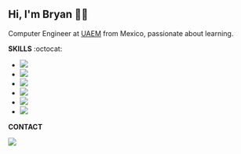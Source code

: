 <h2><Strong>Hi, I'm Bryan 🤙🏽 </Strong></h2>
<p>
Computer Engineer at <a href="https://www.uaemex.mx/">UAEM</a> from Mexico, passionate about learning.
</p>
<p>
  <strong>SKILLS</strong> :octocat: 
</p>
 <ul>
   <li><img src="https://img.shields.io/badge/java-%23ED8B00.svg?&style=for-the-badge&logo=java&logoColor=white&labelColor=101010" /></li>
   <li><img src="https://img.shields.io/badge/javascript%20-%23323330.svg?&style=for-the-badge&logo=javascript&logoColor=%23F7DF1E" /></li>
  <li><img src="https://img.shields.io/badge/TypeScript%20-%23323330.svg?&style=for-the-badge&logo=typescript&logoColor=blue" /></li>
   <li><img src="https://img.shields.io/badge/MySQL%20-%23323330.svg?&style=for-the-badge&logo=mysql&logoColor=black&color=white&color=blue" /></li>
   <li><img src="https://img.shields.io/badge/html5%20-%23E34F26.svg?&style=for-the-badge&logo=html5&logoColor=white" /></li>
   <li><img src="https://img.shields.io/badge/css3%20-%231572B6.svg?&style=for-the-badge&logo=css3&color=purple"/></li>
 </ul>
<p>
  <strong>CONTACT</strong>
</p> 
<a href="https://www.linkedin.com/in/bryan-uziel-l%C3%B3pez-5a356718b/"><img src="https://img.shields.io/badge/linkedin-%230077B5.svg?&style=for-the-badge&logo=linkedin&logoColor=white" /></a>
<!--
**bryanUziel/bryanUziel** is a ✨ _special_ ✨ repository because its `README.md` (this file) appears on your GitHub profile.

Here are some ideas to get you started:

- 🔭 I’m currently working on ...
- 🌱 I’m currently learning ...
- 👯 I’m looking to collaborate on ...
- 🤔 I’m looking for help with ...
- 💬 Ask me about ...
- 📫 How to reach me: ...
- 😄 Pronouns: ...
- ⚡ Fun fact: ...
-->
